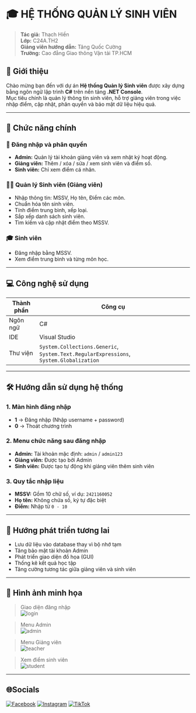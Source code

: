 # 🎓 HỆ THỐNG QUẢN LÝ SINH VIÊN

> **Tác giả:** Thạch Hiền  
> **Lớp:** C24A.TH2  
> **Giảng viên hướng dẫn:** Tăng Quốc Cường  
> **Trường:** Cao đẳng Giao thông Vận tải TP.HCM  

## 👋 Giới thiệu

Chào mừng bạn đến với dự án **Hệ thống Quản lý Sinh viên** được xây dựng bằng ngôn ngữ lập trình **C#** trên nền tảng **.NET Console**.  
Mục tiêu chính là quản lý thông tin sinh viên, hỗ trợ giảng viên trong việc nhập điểm, cập nhật, phân quyền và bảo mật dữ liệu hiệu quả.

---

## 🚀 Chức năng chính

### 🔐 Đăng nhập và phân quyền
- **Admin:** Quản lý tài khoản giảng viên và xem nhật ký hoạt động.
- **Giảng viên:** Thêm / xóa / sửa / xem sinh viên và điểm số.
- **Sinh viên:** Chỉ xem điểm cá nhân.

### 🧑‍🏫 Quản lý Sinh viên (Giảng viên)
- Nhập thông tin: MSSV, Họ tên, Điểm các môn.
- Chuẩn hóa tên sinh viên.
- Tính điểm trung bình, xếp loại.
- Sắp xếp danh sách sinh viên.
- Tìm kiếm và cập nhật điểm theo MSSV.

### 🎓 Sinh viên
- Đăng nhập bằng MSSV.
- Xem điểm trung bình và từng môn học.

---

## 💻 Công nghệ sử dụng

| Thành phần | Công cụ |
|------------|---------|
| Ngôn ngữ | C# |
| IDE | Visual Studio |
| Thư viện | `System.Collections.Generic`, `System.Text.RegularExpressions`, `System.Globalization` |

---

## 🛠 Hướng dẫn sử dụng hệ thống

### 1. Màn hình đăng nhập
- **1** → Đăng nhập (Nhập username + password)
- **0** → Thoát chương trình

### 2. Menu chức năng sau đăng nhập
- **Admin:** Tài khoản mặc định: `admin` / `admin123`
- **Giảng viên:** Được tạo bởi Admin
- **Sinh viên:** Được tạo tự động khi giảng viên thêm sinh viên

### 3. Quy tắc nhập liệu
- **MSSV:** Gồm 10 chữ số, ví dụ: `2421160052`
- **Họ tên:** Không chứa số, ký tự đặc biệt
- **Điểm:** Nhập từ `0 - 10`

---

## 🌱 Hướng phát triển tương lai
- Lưu dữ liệu vào database thay vì bộ nhớ tạm
- Tăng bảo mật tài khoản Admin
- Phát triển giao diện đồ họa (GUI)
- Thống kê kết quả học tập
- Tăng cường tương tác giữa giảng viên và sinh viên

---

## 📸 Hình ảnh minh họa

> Giao diện đăng nhập  
![login](https://drive.google.com/file/d/1Mv2AgtTc8jidhYH29BqaAnmdB9tu1n0w/view?usp=sharing)

> Menu Admin  
![admin](https://drive.google.com/file/d/1rmk6YfCDGG81B60gJG-wOnIvsdIiVogQ/view?usp=sharing)

> Menu Giảng viên  
![teacher](https://drive.google.com/file/d/1yDEn6oJueBUWK0M2BxomTe9MCEURSBUi/view?usp=sharing)

> Xem điểm sinh viên  
![student](https://drive.google.com/file/d/1Wzdeczte1sZZIhTBQrGg-gafS5MWWl-E/view?usp=sharing)

---

## 🌐Socials
[![Facebook](https://img.shields.io/badge/Facebook-%231877F2.svg?logo=Facebook&logoColor=white)](https://facebook.com/https://www.facebook.com/Hon.Ty.739326) [![Instagram](https://img.shields.io/badge/Instagram-%23E4405F.svg?logo=Instagram&logoColor=white)](https://instagram.com/https://www.instagram.com/hon.ty.739326) [![TikTok](https://img.shields.io/badge/TikTok-%23000000.svg?logo=TikTok&logoColor=white)](https://tiktok.com/@https://www.tiktok.com/@conbebin?_t=ZS-8vKqIibbEyV&_r=1) 

